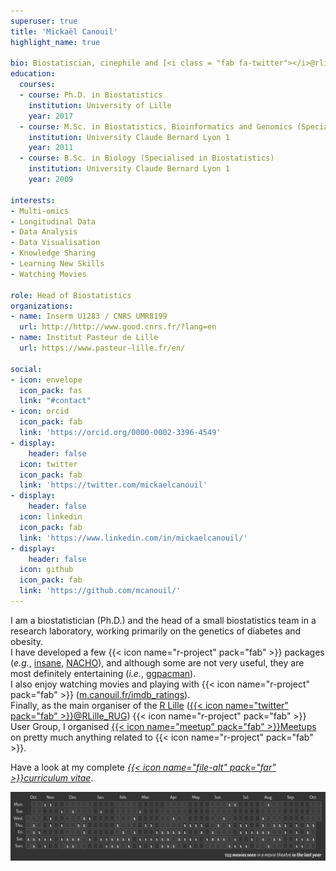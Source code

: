 ```yaml
---
superuser: true
title: 'Mickaël Canouil'
highlight_name: true

bio: Biostatiscian, cinephile and [<i class = "fab fa-twitter"></i>@rlille_rug](https://twitter.com/rlille_rug) organiser.
education:
  courses:
  - course: Ph.D. in Biostatistics
    institution: University of Lille
    year: 2017
  - course: M.Sc. in Biostatistics, Bioinformatics and Genomics (Specialised in Biostatistics)
    institution: University Claude Bernard Lyon 1
    year: 2011
  - course: B.Sc. in Biology (Specialised in Biostatistics)
    institution: University Claude Bernard Lyon 1
    year: 2009

interests:
- Multi-omics
- Longitudinal Data
- Data Analysis
- Data Visualisation
- Knowledge Sharing
- Learning New Skills
- Watching Movies

role: Head of Biostatistics
organizations:
- name: Inserm U1283 / CNRS UMR8199
  url: http://http://www.good.cnrs.fr/?lang=en
- name: Institut Pasteur de Lille
  url: https://www.pasteur-lille.fr/en/
  
social:
- icon: envelope
  icon_pack: fas
  link: "#contact"
- icon: orcid
  icon_pack: fab
  link: 'https://orcid.org/0000-0002-3396-4549'
- display:
    header: false
  icon: twitter
  icon_pack: fab
  link: 'https://twitter.com/mickaelcanouil'
- display:
    header: false
  icon: linkedin
  icon_pack: fab
  link: 'https://www.linkedin.com/in/mickaelcanouil/'
- display:
    header: false
  icon: github
  icon_pack: fab
  link: 'https://github.com/mcanouil/'
---
```


I am a biostatistician (Ph.D.) and the head of a small biostatistics team in a research laboratory, working primarily on the genetics of diabetes and obesity.  
I have developed a few {{< icon name="r-project" pack="fab" >}}&nbsp;packages (_e.g._,&nbsp;[insane](https://cran.r-project.org/package=insane), [NACHO](https://cran.r-project.org/package=NACHO)), and although some are not very useful, they are most definitely entertaining (_i.e._,&nbsp;[ggpacman](https://cran.r-project.org/package=ggpacman)).  
I also enjoy watching movies and playing with {{< icon name="r-project" pack="fab" >}} ([m.canouil.fr/imdb_ratings](https://m.canouil.fr/imdb_ratings/)).  
Finally, as the main organiser of the [R Lille](https://rlille.fr/) ([{{< icon name="twitter" pack="fab" >}}@RLille_RUG](https://twitter.com/RLille_RUG)) {{< icon name="r-project" pack="fab" >}} User Group, I organised [{{< icon name="meetup" pack="fab" >}}Meetups](https://www.meetup.com/R-Lille/) on pretty much anything related to {{< icon name="r-project" pack="fab" >}}.

Have a look at my complete [_{{< icon name="file-alt" pack="far" >}}curriculum vitae_](https://m.canouil.fr/curriculum-vitae/).

<img src="https://raw.githubusercontent.com/mcanouil/imdb-ratings/main/media/streak.svg" style = "margin-top: 0; margin-bottom: 0;" alt="Movies seen in a movie theatre year streak" />
